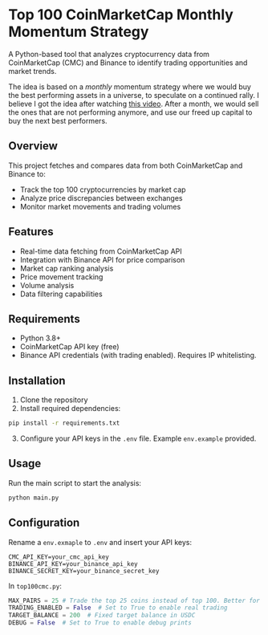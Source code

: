 # Top 100 CoinMarketCap Monthly Momentum Strategy

A Python-based tool that analyzes cryptocurrency data from CoinMarketCap (CMC) and Binance to identify trading opportunities and market trends.

The idea is based on a *monthly* momentum strategy where we would buy the best performing assets in a universe, to speculate on a continued rally. I believe I got the idea after watching [this video](https://www.youtube.com/watch?v=L2nhNvIAyBI). After a month, we would sell the ones that are not performing anymore, and use our freed up capital to buy the next best performers. 

## Overview

This project fetches and compares data from both CoinMarketCap and Binance to:
- Track the top 100 cryptocurrencies by market cap
- Analyze price discrepancies between exchanges
- Monitor market movements and trading volumes

## Features

- Real-time data fetching from CoinMarketCap API
- Integration with Binance API for price comparison
- Market cap ranking analysis
- Price movement tracking
- Volume analysis
- Data filtering capabilities

## Requirements

- Python 3.8+
- CoinMarketCap API key (free)
- Binance API credentials (with trading enabled). Requires IP whitelisting.

## Installation

1. Clone the repository
2. Install required dependencies:
```bash
pip install -r requirements.txt
```
3. Configure your API keys in the `.env` file. Example `env.example` provided. 

## Usage

Run the main script to start the analysis:
```bash
python main.py
```

## Configuration

Rename a `env.exmaple` to `.env` and insert your API keys:
```
CMC_API_KEY=your_cmc_api_key
BINANCE_API_KEY=your_binance_api_key
BINANCE_SECRET_KEY=your_binance_secret_key
```

In `top100cmc.py`:
```python
MAX_PAIRS = 25 # Trade the top 25 coins instead of top 100. Better for smaller portfolios.
TRADING_ENABLED = False  # Set to True to enable real trading
TARGET_BALANCE = 200  # Fixed target balance in USDC
DEBUG = False  # Set to True to enable debug prints
```
